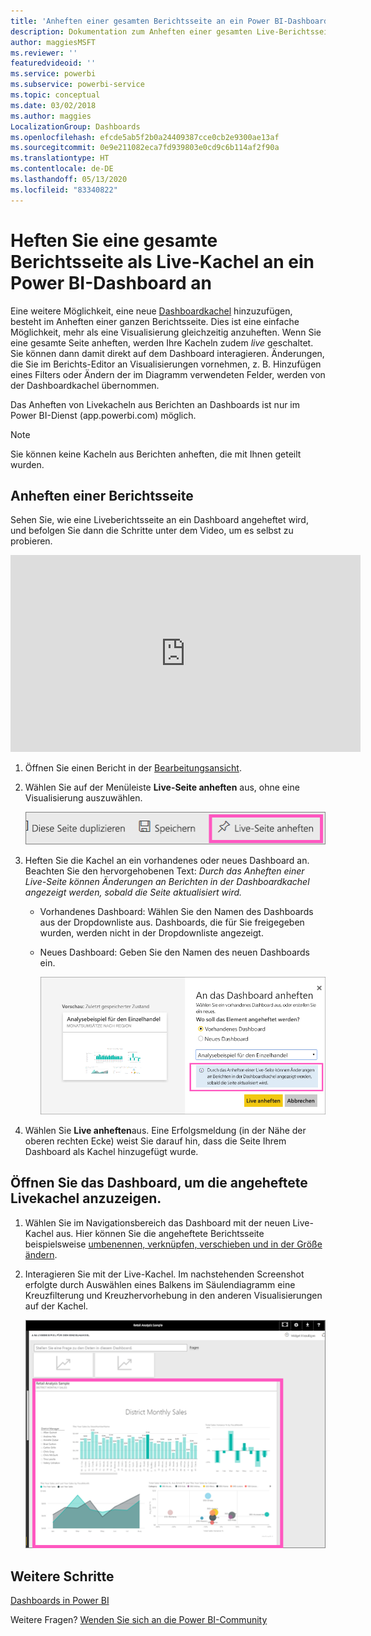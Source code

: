 ```yaml
---
title: 'Anheften einer gesamten Berichtsseite an ein Power BI-Dashboard '
description: Dokumentation zum Anheften einer gesamten Live-Berichtsseite aus einem Bericht an ein Power BI-Dashboard.
author: maggiesMSFT
ms.reviewer: ''
featuredvideoid: ''
ms.service: powerbi
ms.subservice: powerbi-service
ms.topic: conceptual
ms.date: 03/02/2018
ms.author: maggies
LocalizationGroup: Dashboards
ms.openlocfilehash: efcde5ab5f2b0a24409387cce0cb2e9300ae13af
ms.sourcegitcommit: 0e9e211082eca7fd939803e0cd9c6b114af2f90a
ms.translationtype: HT
ms.contentlocale: de-DE
ms.lasthandoff: 05/13/2020
ms.locfileid: "83340822"
---
```

# <a name="pin-an-entire-report-page-as-a-live-tile-to-a-power-bi-dashboard"></a>Heften Sie eine gesamte Berichtsseite als Live-Kachel an ein Power BI-Dashboard an
Eine weitere Möglichkeit, eine neue [Dashboardkachel](../consumer/end-user-tiles.md) hinzuzufügen, besteht im Anheften einer ganzen Berichtsseite. Dies ist eine einfache Möglichkeit, mehr als eine Visualisierung gleichzeitig anzuheften.  Wenn Sie eine gesamte Seite anheften, werden Ihre Kacheln zudem *live* geschaltet. Sie können dann damit direkt auf dem Dashboard interagieren. Änderungen, die Sie im Berichts-Editor an Visualisierungen vornehmen, z. B. Hinzufügen eines Filters oder Ändern der im Diagramm verwendeten Felder, werden von der Dashboardkachel übernommen.  

Das Anheften von Livekacheln aus Berichten an Dashboards ist nur im Power BI-Dienst (app.powerbi.com) möglich.

> [!NOTE]
> Sie können keine Kacheln aus Berichten anheften, die mit Ihnen geteilt wurden.
> 
> 

## <a name="pin-a-report-page"></a>Anheften einer Berichtsseite
Sehen Sie, wie eine Liveberichtsseite an ein Dashboard angeheftet wird, und befolgen Sie dann die Schritte unter dem Video, um es selbst zu probieren.

<iframe width="560" height="315" src="https://www.youtube.com/embed/EzhfBpPboPA" frameborder="0" allowfullscreen></iframe>


1. Öffnen Sie einen Bericht in der [Bearbeitungsansicht](service-interact-with-a-report-in-editing-view.md).
2. Wählen Sie auf der Menüleiste **Live-Seite anheften** aus, ohne eine Visualisierung auszuwählen.
   
   ![Symbol „Live-Seite anheften“](media/service-dashboard-pin-live-tile-from-report/pbi-pin-live-page.png) 
3. Heften Sie die Kachel an ein vorhandenes oder neues Dashboard an. Beachten Sie den hervorgehobenen Text: *Durch das Anheften einer Live-Seite können Änderungen an Berichten in der Dashboardkachel angezeigt werden, sobald die Seite aktualisiert wird.*
   
   * Vorhandenes Dashboard: Wählen Sie den Namen des Dashboards aus der Dropdownliste aus. Dashboards, die für Sie freigegeben wurden, werden nicht in der Dropdownliste angezeigt.
   * Neues Dashboard: Geben Sie den Namen des neuen Dashboards ein.
     
     ![Dialogfeld „An das Dashboard anheften“](media/service-dashboard-pin-live-tile-from-report/pbi-pin-live-page-dialog.png)
4. Wählen Sie **Live anheften**aus. Eine Erfolgsmeldung (in der Nähe der oberen rechten Ecke) weist Sie darauf hin, dass die Seite Ihrem Dashboard als Kachel hinzugefügt wurde.

## <a name="open-the-dashboard-to-see-the-pinned-live-tile"></a>Öffnen Sie das Dashboard, um die angeheftete Livekachel anzuzeigen.
1. Wählen Sie im Navigationsbereich das Dashboard mit der neuen Live-Kachel aus. Hier können Sie die angeheftete Berichtsseite beispielsweise [umbenennen, verknüpfen, verschieben und in der Größe ändern](service-dashboard-edit-tile.md).  
2. Interagieren Sie mit der Live-Kachel.  Im nachstehenden Screenshot erfolgte durch Auswählen eines Balkens im Säulendiagramm eine Kreuzfilterung und Kreuzhervorhebung in den anderen Visualisierungen auf der Kachel.
   
    ![Dashboard mit einer Live-Kachel](media/service-dashboard-pin-live-tile-from-report/pbi-live-tile.png)

## <a name="next-steps"></a>Weitere Schritte
[Dashboards in Power BI](../consumer/end-user-dashboards.md)

Weitere Fragen? [Wenden Sie sich an die Power BI-Community](https://community.powerbi.com/)
